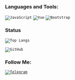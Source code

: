 ### Languages and Tools:

<code>![JavaScript](https://img.shields.io/badge/-JavaScript-090909?style=for-the-badge&logo=JavaScript&logoColor=E9D54D)</code>
<code>![Vue](https://img.shields.io/badge/Vue.js-35495E?style=for-the-badge&logo=vuedotjs&logoColor=4FC08D)</code>
<code>![Bootstrap](https://img.shields.io/badge/-Bootstrap-090909?style=for-the-badge&logo=Bootstrap&logoColor)</code>

### Status

<code>![Top Langs](https://github-readme-stats.vercel.app/api/top-langs/?username=AndrewMarty&langs_count=4&show_icons=true&bg_color=00000000&title_color=fff&icon_color=ff7a45&text_color=8c8c8c)</code>

<code>![GitHub](https://github-readme-stats.vercel.app/api?username=AndrewMarty&show_icons=true&bg_color=00000000&title_color=fff&icon_color=ff7a45&text_color=8c8c8c)</code>

### Follow Me:

<code>[![Telegram](https://img.shields.io/badge/-Telegram-090909?style=for-the-badge&logo=telegram&logoColor=27A0D9)](https://t.me/Andrey_marty)</code>
